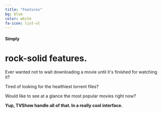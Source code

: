 ```yaml
---
title: "Features"
bg: blue
color: white
fa-icon: list-ul
---
```


#### Simply

# rock-solid features.

Ever wanted not to wait downloading a movie until it's finished for watching it? 

Tired of looking for the healthiest torrent files? 

Would like to see at a glance the most popular movies right now? 

**Yup, TVShow handle all of that. In a really cool interface.**
